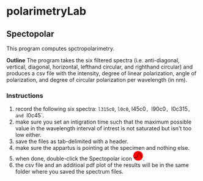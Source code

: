 # polarimetryLab

## Spectopolar
This program computes spctropolarimetry.

**Outline** The program takes the six filtered spectra (i.e. anti-diagonal, vertical, diagonal, horizontal, lefthand circular, and righthand circular) and produces a csv file with the intensity, degree of linear polarization, angle of polarization, and degree of circular polarization per wavelength (in nm).

### Instructions
1. record the following six spectra: `l315c0`, `l0c0`, l45c0`, `l90c0`, `l0c315`, and `l0c45`.
2. make sure you set an intigration time such that the maximum possible value in the wavelength interval of intrest is not saturated but isn't too low either. 
3. save the files as tab-delimited with a header.
4. make sure the appartus is pointing at the specimen and nothing else.
5. when done, double-click the Spectopolar icon <img src="src/icon.png" alt="alt text" width="25" height="25">.
6. the csv file and an additioal pdf plot of the results will be in the same folder where you saved the spectrum files.

